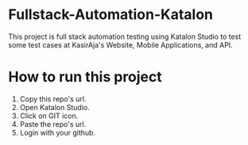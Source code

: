 # Fullstack-Automation-Katalon
This project is full stack automation testing using Katalon Studio to test some test cases at KasirAja's Website, Mobile Applications, and API.
# How to run this project
1. Copy this repo's url.
2. Open Katalon Studio.
3. Click on GIT icon.
4. Paste the repo's url.
5. Login with your github.
